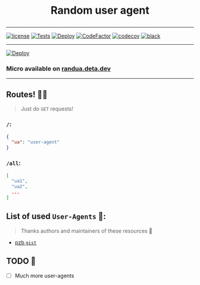 # <p align="center">Random user agent</p>

---

[![license](https://img.shields.io/github/license/somespecialone/random-user-agent)](https://github.com/somespecialone/random-user-agent/blob/master/LICENSE)
[![Tests](https://github.com/somespecialone/random-user-agent/actions/workflows/tests.yml/badge.svg)](https://github.com/somespecialone/random-user-agent/actions/workflows/tests.yml)
[![Deploy](https://github.com/somespecialone/random-user-agent/actions/workflows/deploy.yml/badge.svg)](https://github.com/somespecialone/random-user-agent/actions/workflows/deploy.yml)
[![CodeFactor](https://www.codefactor.io/repository/github/somespecialone/random-user-agent/badge)](https://www.codefactor.io/repository/github/somespecialone/random-user-agent)
[![codecov](https://codecov.io/gh/somespecialone/random-user-agent/branch/master/graph/badge.svg?token=H3JL81SL7P)](https://codecov.io/gh/somespecialone/random-user-agent)
[![black](https://img.shields.io/badge/code%20style-black-000000.svg)](https://github.com/psf/black)

---

[![Deploy](https://button.deta.dev/1/svg)](https://go.deta.dev/deploy?repo=https://github.com/somespecialone/random-user-agent.git)

### **Micro available on [randua.deta.dev](https://randua.deta.dev)**

---

## Routes! 🚀✨

> Just do `GET` requests!

### `/`:

```json
{
  "ua": "user-agent"
}
```

### `/all`:

```json
[
  "ua1",
  "ua2",
  ...
]
```

## List of used `User-Agents` 🤖:

> Thanks authors and maintainers of these resources 🙏

- [pzb `gist`](https://gist.github.com/pzb/b4b6f57144aea7827ae4)

## TODO 📑

- [ ] Much more user-agents
